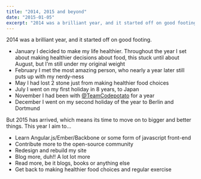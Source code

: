 ```yaml
---
title: "2014, 2015 and beyond"
date: "2015-01-05"
excerpt: "2014 was a brilliant year, and it started off on good footing. January I decided to make my life healthier. Throughout the year I set about making healthier decisions about food, this stuck until about August, but I’m still under my original weight. February I met the most amazing person, who nearly a year later puts up with my nerdy-ness"
---
```


2014 was a brilliant year, and it started off on good footing.

- January I decided to make my life healthier. Throughout the year I set about making healthier decisions about food, this stuck until about August, but I'm still under my original weight
- February I met the most amazing person, who nearly a year later still puts up with my nerdy-ness
- May I had lost 2 stone just from making healthier food choices
- July I went on my first holiday in 8 years, to Japan
- November I had been with [@TeamCodepotato](https://twitter.com/TeamCodepotato) for a year
- December I went on my second holiday of the year to Berlin and Dortmund

But 2015 has arrived, which means its time to move on to bigger and better things. This year I aim to...

- Learn Angular.js/Ember/Backbone or some form of javascript front-end
- Contribute more to the open-source community
- Redesign and rebuild my site
- Blog more, duh!! A lot lot more
- Read more, be it blogs, books or anything else
- Get back to making healthier food choices and regular exercise
